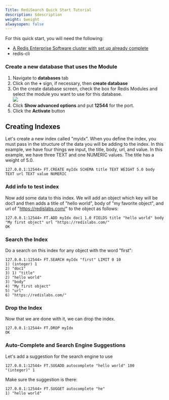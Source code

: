 ```yaml
---
Title: RediSearch Quick Start Tutorial
description: $description
weight: $weight
alwaysopen: false
---
```

For this quick start, you will need the following:

-   [A Redis Enterprise Software cluster with set up already
    complete](/redis-enterprise-documentation/getting-started/quick-setup/)
-   redis-cli

### Create a new database that uses the Module

1.  Navigate to **databases** tab
2.  Click on the **+** sign, if necessary, then **create database**
3.  On the create database screen, check the box for Redis Modules and
    select the module you want to use for this database.\
    ![](/images/rs/create_database-1.png?width=794&height=554)
4.  Click **Show advanced options** and put **12544** for the port.
5.  Click the **Activate** button

Creating Indexes
----------------

Let's create a new index called "myidx". When you define the index, you
must pass in the structure of the data you will be adding to the index.
In this example, we have four things we input, the title, body, url, and
value. In this example, we have three TEXT and one NUMERIC values. The
title has a weight of 5.0.

``` {style="border: 2px solid #ddd; background-color: #333; color: #fff; padding: 10px; -webkit-font-smoothing: auto;"}
127.0.0.1:12544> FT.CREATE myIdx SCHEMA title TEXT WEIGHT 5.0 body TEXT url TEXT value NUMERIC
```

### Add info to test index

Now add some data to this index. We will add an object which key will be
doc1 and then adds a title of "hello world", body of "my favorite
object", and url of "https://redislabs.com/" to the object as follows:

``` {style="border: 2px solid #ddd; background-color: #333; color: #fff; padding: 10px; -webkit-font-smoothing: auto;"}
127.0.0.1:12544> FT.ADD myIdx doc1 1.0 FIELDS title "hello world" body "My first object" url "https://redislabs.com/"
OK
```

### Search the Index

Do a search on this index for any object with the word "first":

``` {style="border: 2px solid #ddd; background-color: #333; color: #fff; padding: 10px; -webkit-font-smoothing: auto;"}
127.0.0.1:12544> FT.SEARCH myIdx "first" LIMIT 0 10
1) (integer) 1
2) "doc1"
3) 1) "title"
2) "hello world"
3) "body"
4) "My first object"
5) "url"
6) "https://redislabs.com/"
```

### Drop the Index

Now that we are done with it, we can drop the index.

``` {style="border: 2px solid #ddd; background-color: #333; color: #fff; padding: 10px; -webkit-font-smoothing: auto;"}
127.0.0.1:12544> FT.DROP myIdx
OK
```

### Auto-Complete and Search Engine Suggestions

Let's add a suggestion for the search engine to use

``` {style="border: 2px solid #ddd; background-color: #333; color: #fff; padding: 10px; -webkit-font-smoothing: auto;"}
127.0.0.1:12544> FT.SUGADD autocomplete "hello world" 100
"(integer)" 1
```

Make sure the suggestion is there:

``` {style="border: 2px solid #ddd; background-color: #333; color: #fff; padding: 10px; -webkit-font-smoothing: auto;"}
127.0.0.1:12544> FT.SUGGET autocomplete "he"
1) "hello world"
```

